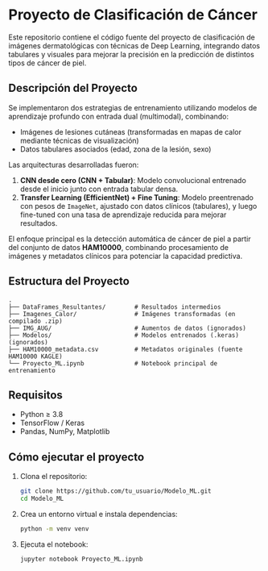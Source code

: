 
# Proyecto de Clasificación de Cáncer

Este repositorio contiene el código fuente del proyecto de clasificación de imágenes dermatológicas con técnicas de Deep Learning, integrando datos tabulares y visuales para mejorar la precisión en la predicción de distintos tipos de cáncer de piel.

## Descripción del Proyecto

Se implementaron dos estrategias de entrenamiento utilizando modelos de aprendizaje profundo con entrada dual (multimodal), combinando:

- Imágenes de lesiones cutáneas (transformadas en mapas de calor mediante técnicas de visualización)
- Datos tabulares asociados (edad, zona de la lesión, sexo)

Las arquitecturas desarrolladas fueron:

1. **CNN desde cero (CNN + Tabular)**: Modelo convolucional entrenado desde el inicio junto con entrada tabular densa.
2. **Transfer Learning (EfficientNet) + Fine Tuning**: Modelo preentrenado con pesos de `ImageNet`, ajustado con datos clínicos (tabulares), y luego fine-tuned con una tasa de aprendizaje reducida para mejorar resultados.

El enfoque principal es la detección automática de cáncer de piel a partir del conjunto de datos **HAM10000**, combinando procesamiento de imágenes y metadatos clínicos para potenciar la capacidad predictiva.

##  Estructura del Proyecto

```
.
├── DataFrames_Resultantes/        # Resultados intermedios 
├── Imagenes_Calor/                # Imágenes transformadas (en compilado .zip)
├── IMG_AUG/                       # Aumentos de datos (ignorados)
├── Modelos/                       # Modelos entrenados (.keras) (ignorados)
├── HAM10000_metadata.csv          # Metadatos originales (fuente HAM10000 KAGLE)
└── Proyecto_ML.ipynb              # Notebook principal de entrenamiento
```

## Requisitos

- Python ≥ 3.8
- TensorFlow / Keras
- Pandas, NumPy, Matplotlib

## Cómo ejecutar el proyecto

1. Clona el repositorio:
   ```bash
   git clone https://github.com/tu_usuario/Modelo_ML.git
   cd Modelo_ML
   ```

2. Crea un entorno virtual e instala dependencias:
   ```bash
   python -m venv venv
   ```

3. Ejecuta el notebook:
   ```bash
   jupyter notebook Proyecto_ML.ipynb
   ```
